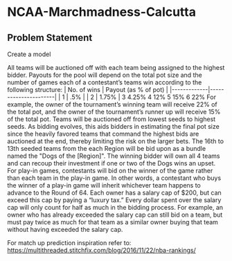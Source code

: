 # NCAA-Marchmadness-Calcutta

## Problem Statement

Create a model 

All teams will be auctioned off with each team being assigned to the highest bidder. Payouts for the pool will depend on
the total pot size and the number of games each of a contestant’s teams win according to the following structure:
| No. of wins | Payout (as % of pot) |
|-------------|----------------------|
| 1 | .5% |
| 2 | 1.75% |
3 4.25%
4 12%
5 15%
6 22%
For example, the owner of the tournament’s winning team will receive 22% of the total pot, and the owner of the
tournament’s runner up will receive 15% of the total pot.
Teams will be auctioned off from lowest seeds to highest seeds. As bidding evolves, this aids bidders in estimating the
final pot size since the heavily favored teams that command the highest bids are auctioned at the end, thereby limiting
the risk on the larger bets.
The 16th to 13th seeded teams from the each Region will be bid upon as a bundle named the &quot;Dogs of the [Region]&quot;.
The winning bidder will own all 4 teams and can recoup their investment if one or two of the Dogs wins an upset.
For play-in games, contestants will bid on the winner of the game rather than each team in the play-in game. In other
words, a contestant who buys the winner of a play-in game will inherit whichever team happens to advance to the
Round of 64.
Each owner has a salary cap of $200, but can exceed this cap by paying a “luxury tax.” Every dollar spent over the salary
cap will only count for half as much in the bidding process. For example, an owner who has already exceeded the salary
cap can still bid on a team, but must pay twice as much for that team as a similar owner buying that team without
having exceeded the salary cap.

For match up prediction inspiration refer to:
https://multithreaded.stitchfix.com/blog/2016/11/22/nba-rankings/
